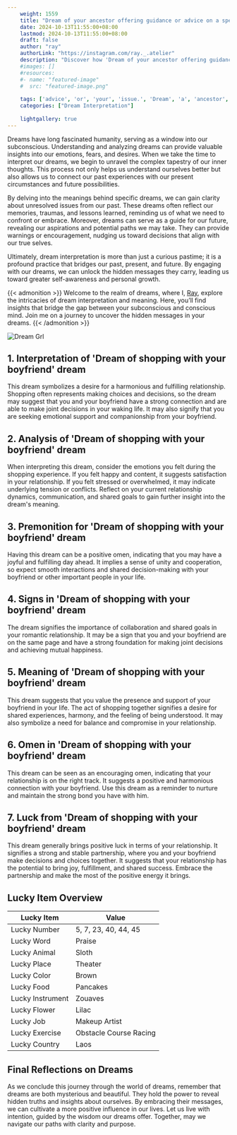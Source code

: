 ```yaml
---
    weight: 1559
    title: "Dream of your ancestor offering guidance or advice on a specific issue."  # Assuming 'title' column exists
    date: 2024-10-13T11:55:00+08:00
    lastmod: 2024-10-13T11:55:00+08:00
    draft: false
    author: "ray"
    authorLink: "https://instagram.com/ray._.atelier"
    description: "Discover how 'Dream of your ancestor offering guidance or advice on a specific issue.' can interpret your future and uncover its significant meanings in your life."
    #images: []
    #resources:
    #- name: "featured-image"
    #  src: "featured-image.png"
    
    tags: ['advice', 'or', 'your', 'issue.', 'Dream', 'a', 'ancestor', 'on', 'specific', 'of', 'offering', 'guidance']
    categories: ["Dream Interpretation"]
    
    lightgallery: true
---
```

    
Dreams have long fascinated humanity, serving as a window into our subconscious. Understanding and analyzing dreams can provide valuable insights into our emotions, fears, and desires. When we take the time to interpret our dreams, we begin to unravel the complex tapestry of our inner thoughts. This process not only helps us understand ourselves better but also allows us to connect our past experiences with our present circumstances and future possibilities.

By delving into the meanings behind specific dreams, we can gain clarity about unresolved issues from our past. These dreams often reflect our memories, traumas, and lessons learned, reminding us of what we need to confront or embrace. Moreover, dreams can serve as a guide for our future, revealing our aspirations and potential paths we may take. They can provide warnings or encouragement, nudging us toward decisions that align with our true selves.

Ultimately, dream interpretation is more than just a curious pastime; it is a profound practice that bridges our past, present, and future. By engaging with our dreams, we can unlock the hidden messages they carry, leading us toward greater self-awareness and personal growth.

{{< admonition >}}
Welcome to the realm of dreams, where I, [Ray](https://instagram.com/ray._.atelier), explore the intricacies of dream interpretation and meaning. Here, you’ll find insights that bridge the gap between your subconscious and conscious mind. Join me on a journey to uncover the hidden messages in your dreams.
{{< /admonition >}}

![Dream Grl](https://cdn.pixabay.com/photo/2017/11/02/03/35/gothic-2910057_1280.jpg "Dream Grl")

## 1. Interpretation of 'Dream of shopping with your boyfriend' dream
 This dream symbolizes a desire for a harmonious and fulfilling relationship. Shopping often represents making choices and decisions, so the dream may suggest that you and your boyfriend have a strong connection and are able to make joint decisions in your waking life. It may also signify that you are seeking emotional support and companionship from your boyfriend.

## 2. Analysis of 'Dream of shopping with your boyfriend' dream
 When interpreting this dream, consider the emotions you felt during the shopping experience. If you felt happy and content, it suggests satisfaction in your relationship. If you felt stressed or overwhelmed, it may indicate underlying tension or conflicts. Reflect on your current relationship dynamics, communication, and shared goals to gain further insight into the dream's meaning.

## 3. Premonition for 'Dream of shopping with your boyfriend' dream
 Having this dream can be a positive omen, indicating that you may have a joyful and fulfilling day ahead. It implies a sense of unity and cooperation, so expect smooth interactions and shared decision-making with your boyfriend or other important people in your life.

## 4. Signs in 'Dream of shopping with your boyfriend' dream
 The dream signifies the importance of collaboration and shared goals in your romantic relationship. It may be a sign that you and your boyfriend are on the same page and have a strong foundation for making joint decisions and achieving mutual happiness.

## 5. Meaning of 'Dream of shopping with your boyfriend' dream
 This dream suggests that you value the presence and support of your boyfriend in your life. The act of shopping together signifies a desire for shared experiences, harmony, and the feeling of being understood. It may also symbolize a need for balance and compromise in your relationship.

## 6. Omen in 'Dream of shopping with your boyfriend' dream
 This dream can be seen as an encouraging omen, indicating that your relationship is on the right track. It suggests a positive and harmonious connection with your boyfriend. Use this dream as a reminder to nurture and maintain the strong bond you have with him.

## 7. Luck from 'Dream of shopping with your boyfriend' dream
 This dream generally brings positive luck in terms of your relationship. It signifies a strong and stable partnership, where you and your boyfriend make decisions and choices together. It suggests that your relationship has the potential to bring joy, fulfillment, and shared success. Embrace the partnership and make the most of the positive energy it brings.

## Lucky Item Overview
| Lucky Item          | Value              |
|---------------|--------------------|
| Lucky Number        | 5, 7, 23, 40, 44, 45  |
| Lucky Word          | Praise |
| Lucky Animal        | Sloth |
| Lucky Place         | Theater     |
| Lucky Color         | Brown     |
| Lucky Food          | Pancakes      |
| Lucky Instrument    | Zouaves |
| Lucky Flower        | Lilac    |
| Lucky Job           | Makeup Artist       |
| Lucky Exercise      | Obstacle Course Racing  |
| Lucky Country       | Laos    |


##  Final Reflections on Dreams

As we conclude this journey through the world of dreams, remember that dreams are both mysterious and beautiful. They hold the power to reveal hidden truths and insights about ourselves. By embracing their messages, we can cultivate a more positive influence in our lives. Let us live with intention, guided by the wisdom our dreams offer. Together, may we navigate our paths with clarity and purpose.
